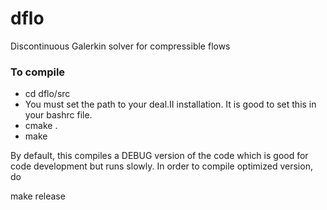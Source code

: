 dflo
====

Discontinuous Galerkin solver for compressible flows

### To compile ###
* cd dflo/src
* You must set the path to your deal.II installation. It is good to set this in your bashrc file.
* cmake .
* make

By default, this compiles a DEBUG version of the code which is good for code development but runs slowly. In order to compile optimized version, do

make release
